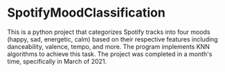 # SpotifyMoodClassification
This is a python project that categorizes Spotify tracks into four moods (happy, sad, energetic, calm) based on their respective features including danceability, valence, tempo, and more. The program implements KNN algorithms to achieve this task.
The project was completed in a month's time, specifically in March of 2021.
